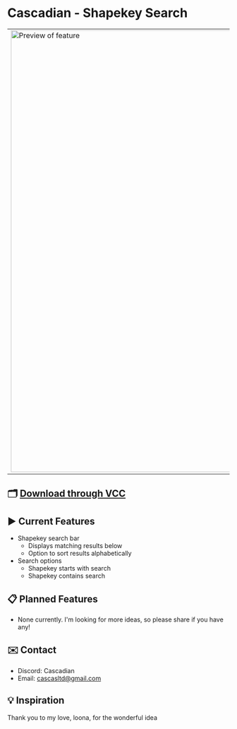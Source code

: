 # Cascadian - Shapekey Search

<table border="0">
  <tr>
    <td>
      <img src="https://github.com/user-attachments/assets/240b2b88-a76b-40bf-93c2-e37dee488d26" alt="Preview of feature" width="1000"/>
    </td>
    <td>
      <p>
        A Unity Editor script that adds the abiltiy to search for shapekeys the <code>SkinnedMeshRenderer</code> component. You can search for a shapekey using the search bar and configure different settings related to it.
Easily locate and configure shapekeys on any mesh with built-in filtering and display controls designed for faster iteration.
      </p>
    </td>
  </tr>
</table>

## 🗂️ [Download through VCC](https://cascadianvr.github.io/UnityShapekeySearch/) 

## ▶ Current Features

- Shapekey search bar
  - Displays matching results below
  - Option to sort results alphabetically
- Search options
  - Shapekey starts with search
  - Shapekey contains search

## 📋 Planned Features

- None currently. I'm looking for more ideas, so please share if you have any!

## ✉️ Contact

- Discord: Cascadian
- Email: cascasltd@gmail.com
 
## 💡 Inspiration

Thank you to my love, loona, for the wonderful idea

